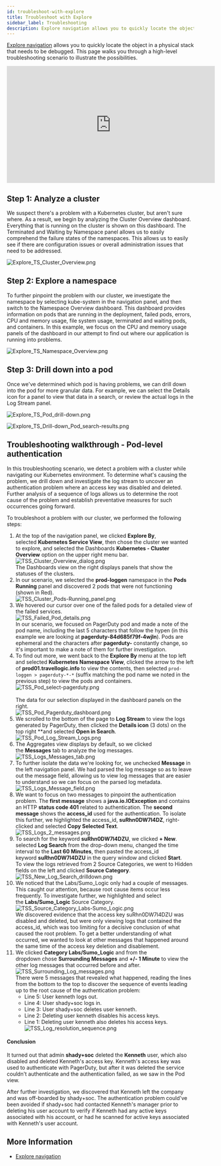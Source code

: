 ```yaml
---
id: troubleshoot-with-explore
title: Troubleshoot with Explore
sidebar_label: Troubleshooting
description: Explore navigation allows you to quickly locate the object in a physical stack that needs to be debugged.
---
```


[Explore navigation](/docs/dashboards-new/explore-view) allows you to quickly locate the object in a physical stack that needs to be debugged. This page walks you through a high-level troubleshooting scenario to illustrate the possibilities.

<iframe width="560" height="315" src="https://www.youtube.com/embed/CEBN4lRp4SU" title="YouTube video player" frameborder="0" allow="accelerometer; autoplay; clipboard-write; encrypted-media; gyroscope; picture-in-picture" allowfullscreen></iframe>

## Step 1: Analyze a cluster

We suspect there's a problem with a Kubernetes cluster, but aren't sure where. As a result, we begin by analyzing the Cluster Overview dashboard. Everything that is running on the cluster is shown on this dashboard. The Terminated and Waiting by Namespace panel allows us to easily comprehend the failure states of the namespaces. This allows us to easily see if there are configuration issues or overall administration issues that need to be addressed.

![Explore_TS_Cluster_Overview.png](/img/kubernetes/Explore_TS_Cluster_Overview.png)

## Step 2: Explore a namespace

To further pinpoint the problem with our cluster, we investigate the namespace by selecting kube-system in the navigation panel, and then switch to the Namespace Overview dashboard. This dashboard provides information on pods that are running in the deployment, failed pods, errors, CPU and memory usage, file system usage, terminated and waiting pods, and containers. In this example, we focus on the CPU and memory usage panels of the dashboard in our attempt to find out where our application is running into problems.

![Explore_TS_Namespace_Overview.png](/img/kubernetes/Explore_TS_Namespace_Overview.png)

## Step 3: Drill down into a pod

Once we've determined which pod is having problems, we can drill down into the pod for more granular data. For example, we can select the Details icon for a panel to view that data in a search, or review the actual logs in the Log Stream panel.

![Explore_TS_Pod_drill-down.png](/img/kubernetes/Explore_TS_Pod_drill-down.png)

![Explore_TS_Drill-down_Pod_search-results.png](/img/kubernetes/Explore_TS_Drill-down_Pod_search-results.png)

## Troubleshooting walkthrough - Pod-level authentication

In this troubleshooting scenario, we detect a problem with a cluster while navigating our Kubernetes environment. To determine what's causing the problem, we drill down and investigate the log stream to uncover an authentication problem where an access key was disabled and deleted. Further analysis of a sequence of logs allows us to determine the root cause of the problem and establish preventative measures for such occurrences going forward.

To troubleshoot a problem with our cluster, we performed the following steps:

1. At the top of the navigation panel, we clicked **Explore By**, selected **Kubernetes Service View**, then chose the cluster we wanted to explore, and selected the Dashboards **Kubernetes - Cluster Overview** option on the upper right menu bar.<br/> ![TSS_Cluster_Overview_dialog.png](/img/kubernetes/TSS_Cluster_Overview_dialog.png)<br/>
The Dashboards view on the right displays panels that show the statuses of the clusters.
1. In our scenario, we selected the **prod-loggen** namespace in the **Pods Running** panel and discovered 2 pods that were not functioning (shown in Red). <br/>![TSS_Cluster_Pods-Running_panel.png](/img/kubernetes/TSS_Cluster_Pods-Running_panel.png)
1. We hovered our cursor over one of the failed pods for a detailed view of the failed services.<br/> ![TSS_Failed_Pod_details.png](/img/kubernetes/TSS_Failed_Pod_details.png)<br/> In our scenario, we focused on PagerDuty pod and made a note of the pod name, including the last 5 characters that follow the hypen (in this example we are looking at **pagerduty-84d685f79f-4wjln**). Pods are ephemeral and the characters after **pagerduty-** constantly change, so it's important to make a note of them for further investigation. 
1. To find out more, we went back to the **Explore By** menu at the top left and selected **Kubernetes Namespace View**, clicked the arrow to the left of **prod01.travellogic.info** to view the contents, then selected `prod-loggen > pagerduty-*-*` (suffix matching the pod name we noted in the previous step) to view the pods and containers. <br/> ![TSS_Pod_select-pagerduty.png](/img/kubernetes/TSS_Pod_select-pagerduty.png) <br/><br/>The data for our selection displayed in the dashboard panels on the right.<br/> ![TSS_Pod_Pagerduty_dashboard.png](/img/kubernetes/TSS_Pod_Pagerduty_dashboard.png)
1. We scrolled to the bottom of the page to **Log Stream** to view the logs generated by PagerDuty, then clicked the **Details icon** (3 dots) on the top right **and selected **Open in Search**. <br/> ![TSS_Pod_Log_Stream_Logs.png](/img/kubernetes/TSS_Pod_Log_Stream_Logs.png)
1. The Aggregates view displays by default, so we clicked the **Messages** tab to analyze the log messages. <br/> ![TSS_Logs_Messages_tab.png](/img/kubernetes/TSS_Logs_Messages_tab.png)
1. To further isolate the data we're looking for, we unchecked **Message** in the left navigation panel. We had parsed the log message so as to leave out the message field, allowing us to view log messages that are easier to understand so we can focus on the parsed log metadata.  <br/> ![TSS_Logs_Message_field.png](/img/kubernetes/TSS_Logs_Message_field.png)
1. We want to focus on two messages to pinpoint the authentication problem. The **first message** shows a **java.io.IOException** and contains an HTTP **status code 401** related to authentication. The **second message** shows the **access_id** used for the authentication. To isolate this further, we highlighted the access_id, **suRhn0DW7l4DZ**, right-clicked and selected **Copy Selected Text**. <br/> ![TSS_Logs_2\_messages.png](/img/kubernetes/TSS_Logs_2_messages.png)
1. To search for the keyword **suRhn0DW7l4DZU**, we clicked **+ New**. selected **Log Search** from the drop-down menu, changed the time interval to the **Last 60 Minutes**, then pasted the access_id keyword **suRhn0DW7l4DZU** in the query window and clicked **Start**. To view the logs retrieved from 2 Source Categories, we went to Hidden fields on the left and clicked **Source Category**. <br/>![TSS_New_Log_Search_drilldown.png](/img/kubernetes/TSS_New_Log_Search_drilldown.png)
1. We noticed that the Labs/Sumo_Logic only had a couple of messages. This caught our attention, because root cause items occur less frequently. To investigate further, we highlighted and select the **Labs/Sumo_Logic** Source Category. <br/> ![TSS_Source_Category_Labs-Sumo_Logic.png](/img/kubernetes/TSS_Source_Category_Labs-Sumo_Logic.png) <br/> We discovered evidence that the access key suRhn0DW7l4DZU was disabled and deleted, but were only viewing logs that contained the access_id, which was too limiting for a decisive conclusion of what caused the root problem. To get a better understanding of what occurred, we wanted to look at other messages that happened around the same time of the access key deletion and disablement.
1. We clicked **Category Labs/Sumo_Logic** and from the dropdown chose **Surrounding Messages** and **+/- 1 Minute** to view the other log messages that occurred before and after. <br/> ![TSS_Surrounding_Log_messages.png](/img/kubernetes/TSS_Surrounding_Log_messages.png)  <br/> There were 5 messages that revealed what happened, reading the lines from the bottom to the top to discover the sequence of events leading up to the root cause of the authentication problem:
   * Line 5: User kenneth logs out.
   * Line 4: User shady+soc logs in.
   * Line 3: User shady+soc deletes user kenneth.
   * Line 2: Deleting user kenneth disables his access keys.
   * Line 1: Deleting user kenneth also deletes his access keys.  <br/> ![TSS_Log_resolution_sequence.png](/img/kubernetes/TSS_Log_resolution_sequence.png)

#### Conclusion

It turned out that admin **shady+soc** deleted the **Kenneth** user, which also disabled and deleted Kenneth's access key. Kenneth's access key was used to authenticate with PagerDuty, but after it was deleted the service couldn't authenticate and the authentication failed, as we saw in the Pod view. 

After further investigation, we discovered that Kenneth left the company and was off-boarded by shady+soc. The authentication problem could've been avoided if shady+soc had contacted Kenneth's manager prior to deleting his user account to verify if Kenneth had any active keys associated with his account, or had he scanned for active keys associated with Kenneth's user account.

## More Information

* [Explore navigation](/docs/dashboards-new/explore-view)

